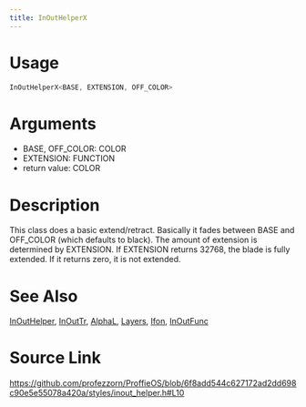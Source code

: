 ```yaml
---
title: InOutHelperX
---
```


# Usage
```cpp
InOutHelperX<BASE, EXTENSION, OFF_COLOR>
```

# Arguments
 * BASE, OFF_COLOR: COLOR
 * EXTENSION: FUNCTION
 * return value: COLOR

# Description
This class does a basic extend/retract. Basically it fades between
BASE and OFF_COLOR (which defaults to black). The amount of extension
is determined by EXTENSION. If EXTENSION returns 32768, the blade is fully
extended. If it returns zero, it is not extended.

# See Also
[InOutHelper](/config/styles/InOutHelper.html), [InOutTr](/config/styles/InOutTr.html), [AlphaL](/config/styles/AlphaL.html), [Layers](/config/styles/Layers.html), [Ifon](/config/functions/Ifon.html), [InOutFunc](/config/functions/InOutFunc.html)

# Source Link
https://github.com/profezzorn/ProffieOS/blob/6f8add544c627172ad2dd698c90e5e55078a420a/styles/inout_helper.h#L10
